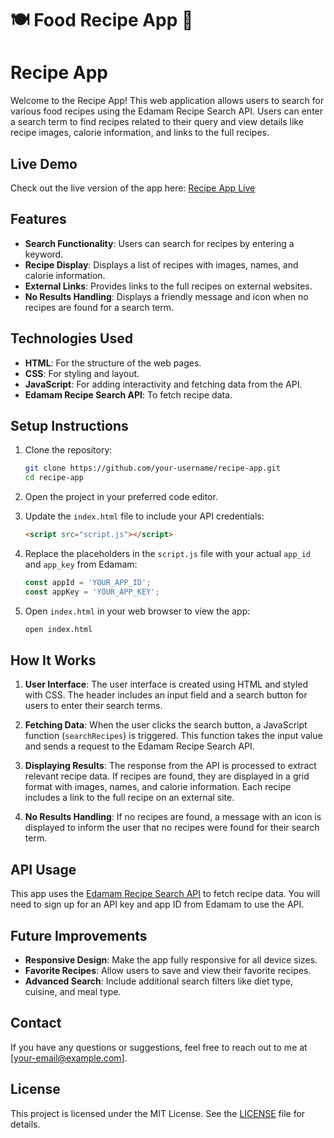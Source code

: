 # 🍽️ Food Recipe App 🍳

# Recipe App

Welcome to the Recipe App! This web application allows users to search for various food recipes using the Edamam Recipe Search API. Users can enter a search term to find recipes related to their query and view details like recipe images, calorie information, and links to the full recipes.

## Live Demo

Check out the live version of the app here: [Recipe App Live](https://maheshkrsaw.github.io/food-recpie-/)

## Features

- **Search Functionality**: Users can search for recipes by entering a keyword.
- **Recipe Display**: Displays a list of recipes with images, names, and calorie information.
- **External Links**: Provides links to the full recipes on external websites.
- **No Results Handling**: Displays a friendly message and icon when no recipes are found for a search term.

## Technologies Used

- **HTML**: For the structure of the web pages.
- **CSS**: For styling and layout.
- **JavaScript**: For adding interactivity and fetching data from the API.
- **Edamam Recipe Search API**: To fetch recipe data.

## Setup Instructions

1. Clone the repository:
    ```bash
    git clone https://github.com/your-username/recipe-app.git
    cd recipe-app
    ```

2. Open the project in your preferred code editor.

3. Update the `index.html` file to include your API credentials:
    ```html
    <script src="script.js"></script>
    ```

4. Replace the placeholders in the `script.js` file with your actual `app_id` and `app_key` from Edamam:
    ```javascript
    const appId = 'YOUR_APP_ID';
    const appKey = 'YOUR_APP_KEY';
    ```

5. Open `index.html` in your web browser to view the app:
    ```bash
    open index.html
    ```

## How It Works

1. **User Interface**: The user interface is created using HTML and styled with CSS. The header includes an input field and a search button for users to enter their search terms.

2. **Fetching Data**: When the user clicks the search button, a JavaScript function (`searchRecipes`) is triggered. This function takes the input value and sends a request to the Edamam Recipe Search API.

3. **Displaying Results**: The response from the API is processed to extract relevant recipe data. If recipes are found, they are displayed in a grid format with images, names, and calorie information. Each recipe includes a link to the full recipe on an external site.

4. **No Results Handling**: If no recipes are found, a message with an icon is displayed to inform the user that no recipes were found for their search term.

## API Usage

This app uses the [Edamam Recipe Search API](https://developer.edamam.com/edamam-recipe-api) to fetch recipe data. You will need to sign up for an API key and app ID from Edamam to use the API.

## Future Improvements

- **Responsive Design**: Make the app fully responsive for all device sizes.
- **Favorite Recipes**: Allow users to save and view their favorite recipes.
- **Advanced Search**: Include additional search filters like diet type, cuisine, and meal type.

## Contact

If you have any questions or suggestions, feel free to reach out to me at [your-email@example.com].

## License

This project is licensed under the MIT License. See the [LICENSE](LICENSE) file for details.
